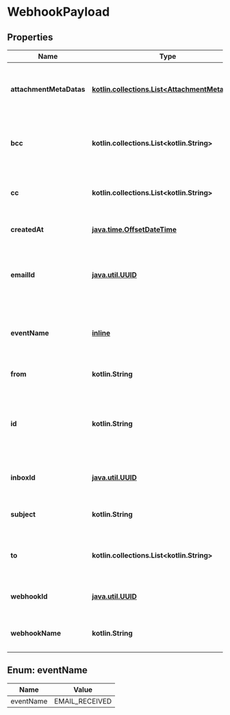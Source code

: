 
# WebhookPayload

## Properties
Name | Type | Description | Notes
------------ | ------------- | ------------- | -------------
**attachmentMetaDatas** | [**kotlin.collections.List&lt;AttachmentMetaData&gt;**](AttachmentMetaData) | List of attachment meta data objects if attachments present |  [optional]
**bcc** | **kotlin.collections.List&lt;kotlin.String&gt;** | List of &#x60;BCC&#x60; recipients email was addressed to |  [optional]
**cc** | **kotlin.collections.List&lt;kotlin.String&gt;** | List of &#x60;CC&#x60; recipients email was addressed to |  [optional]
**createdAt** | [**java.time.OffsetDateTime**](java.time.OffsetDateTime) | Date time of event creation |  [optional]
**emailId** | [**java.util.UUID**](java.util.UUID) | ID of the email that was received. Use this ID for fetching the email |  [optional]
**eventName** | [**inline**](#EventNameEnum) | Name of the event type webhook is being triggered for |  [optional]
**from** | **kotlin.String** | Who the email was sent from |  [optional]
**id** | **kotlin.String** | Idempotent message ID. Store this ID locally or in a database to prevent message duplication. |  [optional]
**inboxId** | [**java.util.UUID**](java.util.UUID) | Id of the inbox that receive an email |  [optional]
**subject** | **kotlin.String** | The subject line of the email message |  [optional]
**to** | **kotlin.collections.List&lt;kotlin.String&gt;** | List of &#x60;To&#x60; recipients email was addressed to |  [optional]
**webhookId** | [**java.util.UUID**](java.util.UUID) | ID of webhook entity being triggered |  [optional]
**webhookName** | **kotlin.String** | Name of the webhook being triggered |  [optional]


<a name="EventNameEnum"></a>
## Enum: eventName
Name | Value
---- | -----
eventName | EMAIL_RECEIVED



